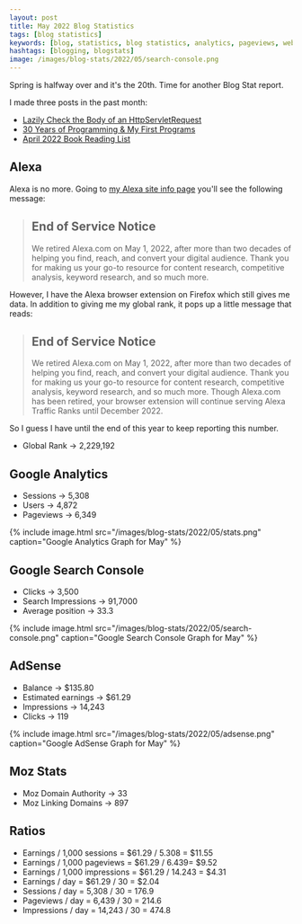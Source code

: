 ```yaml
---
layout: post
title: May 2022 Blog Statistics
tags: [blog statistics]
keywords: [blog, statistics, blog statistics, analytics, pageviews, webmaster, webmaster tools, alexa, google]
hashtags: [blogging, blogstats]
image: /images/blog-stats/2022/05/search-console.png
---
```


Spring is halfway over and it's the 20th. Time for another Blog Stat report.

I made three posts in the past month:

* [Lazily Check the Body of an HttpServletRequest](https://www.joehxblog.com/lazily-check-the-body-of-an-httpservletrequest/)
* [30 Years of Programming & My First Programs](https://www.joehxblog.com/30-years-of-programming/)
* [April 2022 Book Reading List](https://www.joehxblog.com/april-2022-book-reading-list/)

## Alexa

Alexa is no more. Going to [my Alexa site info page](https://www.alexa.com/siteinfo/joehxblog.com) you'll see the following message:

> ## End of Service Notice
>
> We retired Alexa.com on May 1, 2022, after more than two decades of helping you find, reach, and convert your digital audience. Thank you for making us your go-to resource for content research, competitive analysis, keyword research, and so much more.

However, I have the Alexa browser extension on Firefox which still gives me data. In addition to giving me my global rank, it pops up a  little message that reads:

> ## End of Service Notice
>
> We retired Alexa.com on May 1, 2022, after more than two decades of helping you find, reach, and convert your digital audience. Thank you for making us your go-to resource for content research, competitive analysis, keyword research, and so much more. Though Alexa.com has been retired, your browser extension will continue serving Alexa Traffic Ranks until December 2022.

So I guess I have until the end of this year to keep reporting this number.

* Global Rank &rarr; 2,229,192

## Google Analytics

* Sessions &rarr; 5,308
* Users &rarr; 4,872
* Pageviews &rarr; 6,349

{% include image.html src="/images/blog-stats/2022/05/stats.png" caption="Google Analytics Graph for May" %}

## Google Search Console

* Clicks &rarr; 3,500
* Search Impressions &rarr; 91,7000
* Average position &rarr; 33.3

{% include image.html src="/images/blog-stats/2022/05/search-console.png" caption="Google Search Console Graph for May" %}

## AdSense

* Balance &rarr; $135.80
* Estimated earnings &rarr; $61.29
* Impressions &rarr; 14,243
* Clicks &rarr; 119

{% include image.html src="/images/blog-stats/2022/05/adsense.png" caption="Google AdSense Graph for May" %}

## Moz Stats

* Moz Domain Authority &rarr; 33
* Moz Linking Domains &rarr; 897

## Ratios

* Earnings / 1,000 sessions = $61.29 / 5.308 = $11.55
* Earnings / 1,000 pageviews = $61.29 / 6.439= $9.52
* Earnings / 1,000 impressions = $61.29 / 14.243 = $4.31
* Earnings / day = $61.29 / 30 = $2.04
* Sessions / day = 5,308 / 30 = 176.9
* Pageviews / day = 6,439 / 30 = 214.6
* Impressions / day = 14,243 / 30 = 474.8